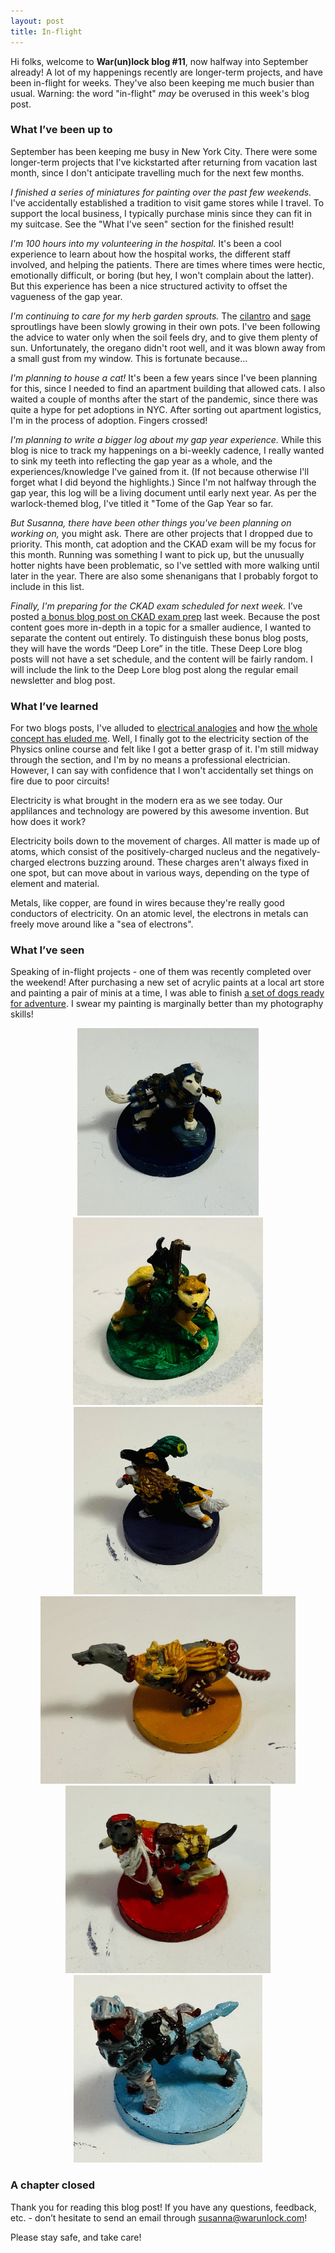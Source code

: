 ```yaml
---
layout: post
title: In-flight
---
```


Hi folks, welcome to **War(un)lock blog #11**, now halfway into September already! A lot of my happenings recently are longer-term projects, and have been in-flight for weeks. They've also been keeping me much busier than usual. Warning: the word "in-flight" *may* be overused in this week's blog post.

### What I’ve been up to

September has been keeping me busy in New York City. There were some longer-term projects that I've kickstarted after returning from vacation last month, since I don't anticipate travelling much for the next few months.

*I finished a series of miniatures for painting over the past few weekends.* I've accidentally established a tradition to visit game stores while I travel. To support the local business, I typically purchase minis since they can fit in my suitcase. See the "What I've seen" section for the finished result!

*I'm 100 hours into my volunteering in the hospital.* It's been a cool experience to learn about how the hospital works, the different staff involved, and helping the patients. There are times where times were hectic, emotionally difficult, or boring (but hey, I won't complain about the latter). But this experience has been a nice structured activity to offset the vagueness of the gap year.

*I'm continuing to care for my herb garden sprouts.* The [cilantro](https://www.almanac.com/plant/coriander-and-cilantro) and [sage](https://www.almanac.com/plant/sage) sproutlings have been slowly growing in their own pots. I've been following the advice to water only when the soil feels dry, and to give them plenty of sun. Unfortunately, the oregano didn't root well, and it was blown away from a small gust from my window. This is fortunate because...

*I'm planning to house a cat!* It's been a few years since I've been planning for this, since I needed to find an apartment building that allowed cats. I also waited a couple of months after the start of the pandemic, since there was quite a hype for pet adoptions in NYC. After sorting out apartment logistics, I'm in the process of adoption. Fingers crossed!

*I'm planning to write a bigger log about my gap year experience.* While this blog is nice to track my happenings on a bi-weekly cadence, I really wanted to sink my teeth into reflecting the gap year as a whole, and the experiences/knowledge I've gained from it. (If not because otherwise I'll forget what I did beyond the highlights.) Since I'm not halfway through the gap year, this log will be a living document until early next year. As per the warlock-themed blog, I've titled it "Tome of the Gap Year so far.

*But Susanna, there have been other things you've been planning on working on,* you might ask. There are other projects that I dropped due to priority. This month, cat adoption and the CKAD exam will be my focus for this month. Running was something I want to pick up, but the unusually hotter nights have been problematic, so I've settled with more walking until later in the year. There are also some shenanigans that I probably forgot to include in this list.

*Finally, I'm preparing for the CKAD exam scheduled for next week.* I’ve posted [a bonus blog post on CKAD exam prep](https://www.warunlock.com/11-extra-ckad-prep/) last week. Because the post content goes more in-depth in a topic for a smaller audience, I wanted to separate the content out entirely. To distinguish these bonus blog posts, they will have the words “Deep Lore” in the title. These Deep Lore blog posts will not have a set schedule, and the content will be fairly random. I will include the link to the Deep Lore blog post along the regular email newsletter and blog post.

### What I’ve learned

For two blogs posts, I've alluded to [electrical analogies](https://www.warunlock.com/8-into-the-unknown/) and how [the whole concept has eluded me](https://www.warunlock.com/9-refresh-button/). Well, I finally got to the electricity section of the Physics online course and felt like I got a better grasp of it. I'm still midway through the section, and I'm by no means a professional electrician. However, I can say with confidence that I won't accidentally set things on fire due to poor circuits!

Electricity is what brought in the modern era as we see today. Our applilances and technology are powered by this awesome invention. But how does it work?

Electricity boils down to the movement of charges. All matter is made up of atoms, which consist of the positively-charged nucleus and the negatively-charged electrons buzzing around. These charges aren't always fixed in one spot, but can move about in various ways, depending on the type of element and material.

Metals, like copper, are found in wires because they're really good conductors of electricity. On an atomic level, the electrons in metals can freely move around like a "sea of electrons".

### What I’ve seen

Speaking of in-flight projects - one of them was recently completed over the weekend! After purchasing a new set of acrylic paints at a local art store and painting a pair of minis at a time, I was able to finish [a set of dogs ready for adventure](https://steamforged.com/products/dungeons-doggies-volume-3). I swear my painting is marginally better than my photography skills!

<div style="text-align:center"><img src="/images/blog11/blog11-russell.jpg" height="300"><img src="/images/blog11/blog11-shibu.jpg" height="300"></div>

<div style="text-align:center"><img src="/images/blog11/blog11-cavalier.jpg" height="300"><img src="/images/blog11/blog11-grayhound.jpg" height="300"></div>

<div style="text-align:center"><img src="/images/blog11/blog11-pitbull.jpg" height="300"><img src="/images/blog11/blog11-boxer.jpg" height="300"></div>

### A chapter closed

Thank you for reading this blog post! If you have any questions, feedback, etc. - don’t hesitate to send an email through [susanna@warunlock.com](mailto:susanna@warunlock.com)!

Please stay safe, and take care!


